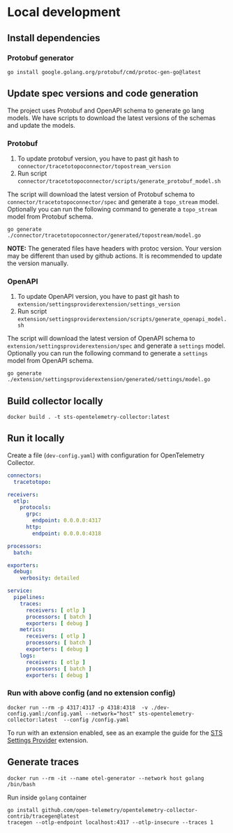 # Local development

## Install dependencies
### Protobuf generator
```shell
go install google.golang.org/protobuf/cmd/protoc-gen-go@latest
```

## Update spec versions and code generation
The project uses Protobuf and OpenAPI schema to generate go lang models. We have scripts to download the latest versions of the schemas and update the models.

### Protobuf
1. To update protobuf version, you have to past git hash to `connector/tracetotopoconnector/topostream_version`
2. Run script `connector/tracetotopoconnector/scripts/generate_protobuf_model.sh`

The script will download the latest version of Protobuf schema to `connector/tracetotopoconnector/spec` and generate a `topo_stream` model.
Optionally you can run the following command to generate a `topo_stream` model from Protobuf schema.
```shell
go generate ./connector/tracetotopoconnector/generated/topostream/model.go
```

**NOTE:** The generated files have headers with protoc version. Your version may be different than used by github actions. It is recommended to update the version manually.

### OpenAPI
1. To update OpenAPI version, you have to past git hash to `extension/settingsproviderextension/settings_version`
2. Run script `extension/settingsproviderextension/scripts/generate_openapi_model.sh`

The script will download the latest version of OpenAPI schema to `extension/settingsproviderextension/spec` and generate a `settings` model.
Optionally you can run the following command to generate a `settings` model from OpenAPI schema.
```shell
go generate ./extension/settingsproviderextension/generated/settings/model.go
```

## Build collector locally
```shell
docker build . -t sts-opentelemetry-collector:latest
```

## Run it locally 
Create a file (`dev-config.yaml`) with configuration for OpenTelemetry Collector.
```yaml
connectors:
  tracetotopo:

receivers:
  otlp:
    protocols:
      grpc:
        endpoint: 0.0.0.0:4317
      http:
        endpoint: 0.0.0.0:4318

processors:
  batch:

exporters:
  debug:
    verbosity: detailed

service:
  pipelines:
    traces:
      receivers: [ otlp ]
      processors: [ batch ]
      exporters: [ debug ]
    metrics:
      receivers: [ otlp ]
      processors: [ batch ]
      exporters: [ debug ]
    logs:
      receivers: [ otlp ]
      processors: [ batch ]
      exporters: [ debug ]
```
### Run with above config (and no extension config)
```shell
docker run --rm -p 4317:4317 -p 4318:4318  -v ./dev-config.yaml:/config.yaml --network="host" sts-opentelemetry-collector:latest  --config /config.yaml
```

To run with an extension enabled, see as an example the guide for the [STS Settings Provider](./docs/settings_provider_extension.md) extension.

## Generate traces
```shell
docker run --rm -it --name otel-generator --network host golang /bin/bash
```
Run inside `golang` container
```shell
go install github.com/open-telemetry/opentelemetry-collector-contrib/tracegen@latest
tracegen --otlp-endpoint localhost:4317 --otlp-insecure --traces 1
```